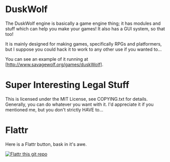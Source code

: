 # DuskWolf #
The DuskWolf engine is basically a game engine thing; it has modules and stuff which can help you make your games! It also has a GUI system, so that too!

It is mainly designed for making games, specifically RPGs and platformers, but I suppose you could hack it to work to any other use if you wanted to...

You can see an example of it running at [http://www.savagewolf.org/games/duskWolf].

# Super Interesting Legal Stuff #
This is licensed under the MIT License, see COPYING.txt for details.
Generally, you can do whatever you want with it. I'd appreciate it if you mentioned me, but you don't strictly HAVE to...

# Flattr #
Here is a Flattr button, bask in it's awe.

[![Flattr this git repo](http://api.flattr.com/button/flattr-badge-large.png)](https://flattr.com/submit/auto?user_id=SavageWolf&url=https://github.com/SavageWolf/DuskWolf&title=DuskWolf&language=en_GB&tags=github&category=software)
